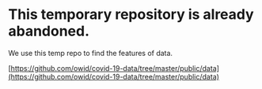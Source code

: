 # This temporary repository is already abandoned.
We use this temp repo to find the features of data.

[https://github.com/owid/covid-19-data/tree/master/public/data](https://github.com/owid/covid-19-data/tree/master/public/data)
